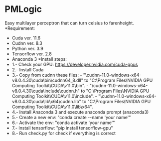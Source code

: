 # PMLogic
Easy multilayer perceptron that can turn celsius to farenheight.
*Requirement:
  - Cuda ver. 11.6
  - Cudnn ver. 8.3
  - Python ver. 3.9
  - Tensorflow ver. 2.8
  - Anaconda 3
*Install steps:
 - 1.- Check your GPU: https://developer.nvidia.com/cuda-gpus
 - 2.- Install Cuda
 - 3.- Copy from cudnn these files:
        -  "\cudnn-11.0-windows-x64-v8.0.4.30\cuda\bin\cudnn64_8.dll" to "C:\Program Files\NVIDIA GPU Computing Toolkit\CUDA\v11.0\bin".
        - "\cudnn-11.0-windows-x64-v8.0.4.30\cuda\include\cudnn.h" to "C:\Program Files\NVIDIA GPU Computing Toolkit\CUDA\v11.0\include".
        - "\cudnn-11.0-windows-x64-v8.0.4.30\cuda\lib\x64\cudnn.lib" to "C:\Program Files\NVIDIA GPU Computing Toolkit\CUDA\v11.0\lib\x64".
 - 4.- Install Anaconda 3 and execute anaconda prompt (anaconda3)
 - 5.- Create a new env: "conda create --name 'your name'"
 - 6.- Activate the env: "conda activate 'your name'"
 - 7.- Install tensorflow: "pip install tensorflow-gpu"
 - 8.- Run check.py for check if everything is correct
